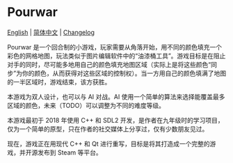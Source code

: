 # Pourwar

[English](README.md) | [简体中文](README-zh-CN.md) | [Changelog](changelog.md)

Pourwar 是一个回合制的小游戏，玩家需要从角落开始，用不同的颜色填充一个彩色的网格地图，玩法类似于图片编辑软件中的“油漆桶工具”。游戏目标是在阻止对手的同时，尽可能多地用自己的颜色填充地图区域（实际上是将这些颜色“同步”为你的颜色，从而获得对这些区域的控制权）。当一方用自己的颜色填满了地图的一半区域时，游戏结束，该方获胜。

本游戏为双人设计，也可以与 AI 对战。AI 使用一个简单的算法来选择能覆盖最多区域的颜色，未来（TODO）可以调整为不同的难度等级。

本游戏最初于 2018 年使用 C++ 和 SDL2 开发，是作者在九年级时的学习项目，仅为一个简单的原型，只在作者的社交媒体上分享过，仅有少数朋友见过。

现在，游戏正在用现代 C++ 和 Qt 进行重写，目标是将其打造成一个完整的游戏，并开源发布到 Steam 等平台。

<!-- 游戏截图 -->